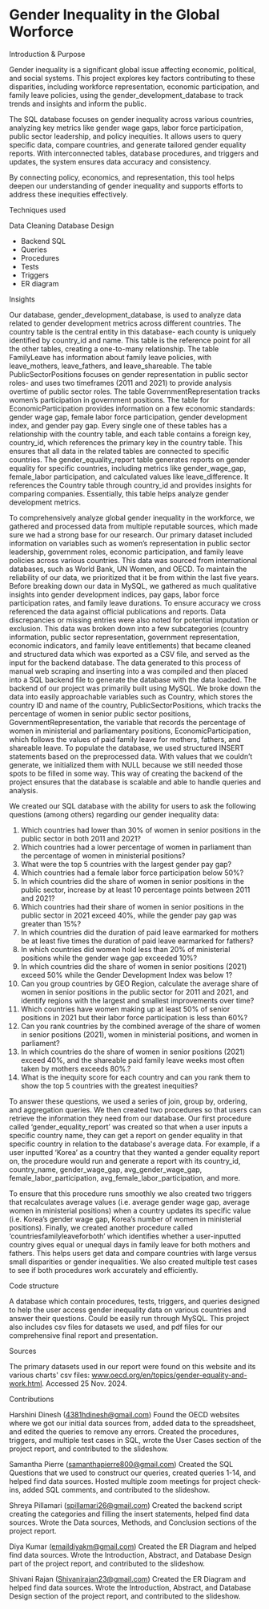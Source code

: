# Gender Inequality in the Global Worforce
Introduction & Purpose

Gender inequality is a significant global issue affecting economic, political, and social systems. This project explores key factors contributing to these disparities, including workforce representation, economic participation, and family leave policies, using the gender_development_database to track trends and insights and inform the public.

The SQL database focuses on gender inequality across various countries, analyzing key metrics like gender wage gaps, labor force participation, public sector leadership, and policy inequities. It allows users to query specific data, compare countries, and generate tailored gender equality reports. With interconnected tables, database procedures, and triggers and updates, the system ensures data accuracy and consistency.

By connecting policy, economics, and representation, this tool helps deepen our understanding of gender inequality and supports efforts to address these inequities effectively.

Techniques used

Data Cleaning
Database Design
- Backend SQL
- Queries
- Procedures
- Tests
- Triggers
- ER diagram
  
Insights

Our database, gender_development_database, is used to analyze data related to gender development metrics across different countries. The country table is the central entity in this database- each county is uniquely identified by country_id and name. This table is the reference point for all the other tables, creating a one-to-many relationship. The table FamilyLeave has information about family leave policies, with leave_mothers, leave_fathers, and leave_shareable. The table PublicSectorPositions focuses on gender representation in public sector roles- and uses two timeframes (2011 and 2021)  to provide analysis overtime of public sector roles. The table GovernmentRepresentation tracks women’s participation in government positions. The table for EconomicParticipation provides information on a few economic standards: gender wage gap, female labor force participation, gender development index, and gender pay gap. Every single one of these tables has a relationship with the country table, and each table contains a foreign key, country_id, which references the primary key in the country table. This ensures that all data in the related tables are connected to specific countries. The gender_equality_report table generates reports on gender equality for specific countries, including metrics like gender_wage_gap, female_labor participation, and calculated values like leave_difference. It references the Country table through country_id and provides insights for comparing companies. Essentially, this table helps analyze gender development metrics.

To comprehensively analyze global gender inequality in the workforce, we gathered and processed data from multiple reputable sources, which made sure we had a strong base for our research. Our primary dataset included information on variables such as women’s representation in public sector leadership, government roles, economic participation, and family leave policies across various countries. This data was sourced from international databases, such as World Bank, UN Women, and OECD. To maintain the reliability of our data, we prioritized that it be from within the last five years. Before breaking down our data in MySQL, we gathered as much qualitative insights into gender development indices, pay gaps, labor force participation rates, and family leave durations. To ensure accuracy we cross referenced the data against official publications and reports. Data discrepancies or missing entries were also noted for potential imputation or exclusion. This data was broken down into a few subcategories (country information, public sector representation, government representation, economic indicators, and family leave entitlements) that became cleaned and structured data which was exported as a CSV file, and served as the input for the backend database. The data generated to this process of manual web scraping and inserting into a was compiled and then placed into a SQL backend file to generate the database with the data loaded. The backend of our project was primarily built using MySQL. We broke down the data into easily approachable variables such as Country, which stores the country ID and name of the country, PublicSectorPositions, which tracks the percentage of women in senior public sector positions, GovernmentRepresentation, the variable that records the percentage of women in ministerial and parliamentary positions, EconomicParticipation, which follows the values of paid family leave for mothers, fathers, and shareable leave. To populate the database, we used structured INSERT statements based on the preprocessed data. With values that we couldn’t generate, we initialized them with NULL because we still needed those spots to be filled in some way. This way of creating the backend of the project ensures that the database is scalable and able to handle queries and analysis.

We created our SQL database with the ability for users to ask the following questions (among others) regarding our gender inequality data:

1. Which countries had lower than 30%  of women in senior positions in the public sector in both 2011 and 2021?
2. Which countries had a lower percentage of women in parliament than the percentage of women in ministerial positions?
3. What were the top 5 countries with the largest gender pay gap?
4. Which countries had a female labor force participation below 50%?
5. In which countries did the share of women in senior positions in the public sector, increase by at least 10 percentage points between 2011 and 2021?
6. Which countries had their share of women in senior positions in the public sector in 2021 exceed 40%, while the gender pay gap was greater than 15%?
7. In which countries did the duration of paid leave earmarked for mothers be at least five times the duration of paid leave earmarked for fathers?
8. In which countries did women hold less than 20% of ministerial positions while the gender wage gap exceeded 10%?
9. In which countries did the share of women in senior positions (2021) exceed 50% while the Gender Development Index was below 1?
10. Can you  group countries by GEO Region, calculate the average share of women in senior positions in the public sector for 2011 and 2021, and identify regions with the largest and smallest improvements over time?
11. Which countries have women making up at least 50% of senior positions in 2021 but their labor force participation is less than 60%?
12. Can you rank countries by the combined average of the share of women in senior positions (2021), women in ministerial positions, and women in parliament?
13. In which countries do the share of women in senior positions (2021) exceed 40%, and the shareable paid family leave weeks most often taken by mothers exceeds 80%.?
14. What is the inequity score for each country and can you rank them to show the top 5 countries with the greatest inequities?

To answer these questions, we used a series of join, group by, ordering, and aggregation queries. We then created two procedures so that users can retrieve the information they need from our database. Our first procedure called ‘gender_equality_report’ was created so that when a user inputs a specific country name, they can get a report on gender equality in that specific country in relation to the database's average data. For example, if a user inputted ‘Korea’ as a country that they wanted a gender equality report on, the procedure would run and generate a report with its country_id, country_name, gender_wage_gap, avg_gender_wage_gap, female_labor_participation, avg_female_labor_participation, and more. 

To ensure that this procedure runs smoothly we also created two triggers that recalculates average values (i.e. average gender wage gap, average women in ministerial positions)  when a country updates its specific value (i.e. Korea’s gender wage gap, Korea’s number of women in ministerial positions). Finally, we created another procedure called ‘countriesfamilyleaveforboth’ which identifies whether a user-inputted country gives equal or unequal days in family leave for both mothers and fathers. This helps users get data and compare countries with large versus small disparities or gender inequalities. We also created multiple test cases to see if both procedures work accurately and efficiently.

Code structure

A database which contain procedures, tests, triggers, and queries designed to help the user access gender inequality data on various countries and answer their questions. Could be easily run through MySQL. This project also includes csv files for datasets we used, and pdf files for our comprehensive final report and presentation.

Sources

The primary datasets used in our report were found on this website and its various charts' csv files:
www.oecd.org/en/topics/gender-equality-and-work.html. Accessed 25 Nov. 2024.  


Contributions

Harshini Dinesh (4381hdinesh@gmail.com)
Found the OECD websites where we got our initial data sources from, added data to the spreadsheet, and edited the queries to remove any errors.
Created the procedures, triggers, and multiple test cases in SQL, wrote the User Cases section of the project report, and contributed to the slideshow.

Samantha Pierre (samanthapierre800@gmail.com)
Created the SQL Questions that we used to construct our queries, created queries 1-14, and helped find data sources.
Hosted multiple zoom meetings for project check-ins, added SQL comments, and contributed to the slideshow. 

Shreya Pillamari (spillamari26@gmail.com)
Created the backend script creating the categories and filling the insert statements, helped find data sources.
Wrote the Data sources, Methods, and Conclusion sections of the project report.

Diya Kumar (emaildiyakm@gmail.com)
Created the ER Diagram and helped find data sources.
Wrote the Introduction, Abstract, and Database Design part of the project report, and contributed to the slideshow. 

Shivani Rajan (Shivanirajan23@gmail.com)
Created the ER Diagram and helped find data sources.
Wrote the Introduction, Abstract, and Database Design section of the project report, and contributed to the slideshow.
